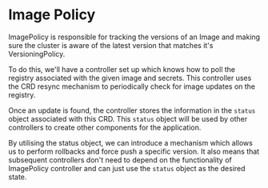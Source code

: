 # Image Policy

ImagePolicy is responsible for tracking the versions of an Image and making sure
the cluster is aware of the latest version that matches it's VersioningPolicy.

To do this, we'll have a controller set up which knows how to poll the registry
associated with the given image and secrets. This controller uses the CRD resync
mechanism to periodically check for image updates on the registry.

Once an update is found, the controller stores the information in the `status`
object associated with this CRD. This `status` object will be used by other
controllers to create other components for the application.

By utilising the status object, we can introduce a mechanism which allows us to
perform rollbacks and force push a specific version. It also means that
subsequent controllers don't need to depend on the functionality of ImagePolicy
controller and can just use the `status` object as the desired state.
